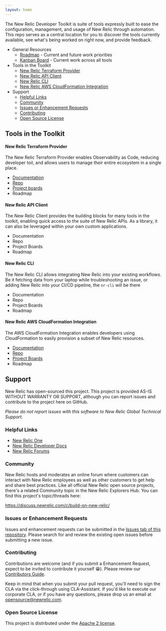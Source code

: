 ```yaml
---
layout: home
---
```


The New Relic Developer Toolkit is suite of tools expressly built to ease the configuration, management, and usage of New Relic through automation.  This repo serves as a central location for you to discover the tools currently available, see what's being worked on right now, and provide feedback.

* General Resources
  * [Roadmap](/roadmap/) - Current and future work priorities
  * [Kanban Board](https://github.com/orgs/newrelic/projects/6) - Current work across all tools
* Tools in the Toolkit
  * [New Relic Terraform Provider](#new-relic-terraform-provider)
  * [New Relic API Client](#new-relic-api-client)
  * [New Relic CLI](#new-relic-cli)
  * [New Relic AWS CloudFormation Integration](#new-relic-aws-cloudformation-integration)
* Support
  * [Helpful Links](#helpful-links)
  * [Community](#community)
  * [Issues or Enhancement Requests](#issues-or-enhancement-requests)
  * [Contributing](#contributing)
  * [Open Source License](#open-source-license)

## Tools in the Toolkit

#### New Relic Terraform Provider

The New Relic Terraform Provider enables Observability as Code, reducing developer toil, and allows users to manage their entire ecosystem in a single place.

* [Documentation](https://www.terraform.io/docs/providers/newrelic/index.html)
* [Repo](https://github.com/terraform-providers/terraform-provider-newrelic/)
* [Project boards](https://github.com/terraform-providers/terraform-provider-newrelic/projects)
* Roadmap


#### New Relic API Client

The New Relic Client provides the building blocks for many tools in the toolkit, enabling quick access to the suite of New Relic APIs.  As a library, it can also be leveraged within your own custom applications.

* Documentation
* Repo
* Project Boards
* Roadmap


#### New Relic CLI

The New Relic CLI allows integrating New Relic into your existing workflows. Be it fetching data from your laptop while troubleshooting an issue, or adding New Relic into your CI/CD pipeline, the `nr-cli` will be there

* Documentation
* Repo
* Project Boards
* Roadmap

#### New Relic AWS CloudFormation Integration

The AWS CloudFormation Integration enables developers using CloudFormation to easily provision a subset of New Relic resources.

* [Documentation](https://docs.newrelic.com/docs/integrations/amazon-integrations/aws-integrations-list/aws-cloudformation-integration)
* [Repo](https://github.com/newrelic/cloudformation-partner-integration)
* [Project Boards](https://github.com/newrelic/cloudformation-partner-integration/projects)
* Roadmap


## Support

New Relic has open-sourced this project. This project is provided AS-IS WITHOUT WARRANTY OR SUPPORT, although you can report issues and contribute to the project here on GitHub.

_Please do not report issues with this software to New Relic Global Technical Support._

### Helpful Links

* [New Relic One](https://one.newrelic.com)
* [New Relic Developer Docs](https://developer.newrelic.com/)
* [New Relic Forums](https://discuss.newrelic.com/c/build-on-new-relic/)

### Community

New Relic hosts and moderates an online forum where customers can interact with New Relic employees as well as other customers to get help and share best practices. Like all official New Relic open source projects, there's a related Community topic in the New Relic Explorers Hub. You can find this project's topic/threads here:

https://discuss.newrelic.com/c/build-on-new-relic/


### Issues or Enhancement Requests

Issues and enhancement requests can be submitted in the [Issues tab of this repository](https://github.com/newrelic/developer-toolkit/issues). Please search for and review the existing open issues before submitting a new issue.


### Contributing

Contributions are welcome (and if you submit a Enhancement Request, expect to be invited to contribute it yourself :grin:). Please review our [Contributors Guide](CONTRIBUTING.md).

Keep in mind that when you submit your pull request, you'll need to sign the CLA via the click-through using CLA-Assistant. If you'd like to execute our corporate CLA, or if you have any questions, please drop us an email at opensource@newrelic.com.


### Open Source License

This project is distributed under the [Apache 2 license](LICENSE).
